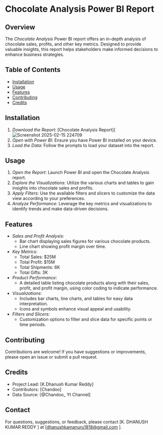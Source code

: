 # Chocolate Analysis Power BI Report

## Overview
The *Chocolate Analysis* Power BI report offers an in-depth analysis of chocolate sales, profits, and other key metrics.
Designed to provide valuable insights, this report helps stakeholders make informed decisions to enhance business strategies.

## Table of Contents
- [Installation](#installation)
- [Usage](#usage)
- [Features](#features)
- [Contributing](#contributing)
- [Credits](#credits)

## Installation
1. *Download the Report*: [Chocolate Analysis Report](![Screenshot 2025-02-15 224709](https://github.com/user-attachments/assets/9a7161fa-3f85-4273-93f3-7737c8850dfb)
2. *Open with Power BI*: Ensure you have Power BI installed on your device.
3. *Load the Data*: Follow the prompts to load your dataset into the report.

## Usage
1. *Open the Report*: Launch Power BI and open the Chocolate Analysis report.
2. *Explore the Visualizations*: Utilize the various charts and tables to gain insights into chocolate sales and profits.
3. *Apply Filters*: Use the available filters and slicers to customize the data view according to your preferences.
4. *Analyze Performance*: Leverage the key metrics and visualizations to identify trends and make data-driven decisions.

## Features
- *Sales and Profit Analysis*:
  - Bar chart displaying sales figures for various chocolate products.
  - Line chart showing profit margin over time.
- *Key Metrics*:
  - Total Sales: $25M
  - Total Profit: $15M
  - Total Shipments: 6K
  - Total Gifts: 3K
- *Product Performance*:
  - A detailed table listing chocolate products along with their sales, profit, and profit margin, using color coding to indicate performance.
- *Visualizations*:
  - Includes bar charts, line charts, and tables for easy data interpretation.
  - Icons and symbols enhance visual appeal and usability.
- *Filters and Slicers*:
  - Customization options to filter and slice data for specific points or time periods.

## Contributing
Contributions are welcome! If you have suggestions or improvements, please open an issue or submit a pull request.

## Credits
- Project Lead: [K.Dhanush Kumar Reddy]
- Contributors: [Chandoo]
- Data Source: [@Chandoo_ Yt Channel]

## Contact
For questions, suggestions, or feedback, please contact [K. DHANUSH KUMAR REDDY ] at [dhanushkamanuru1818@gmail.com ].
